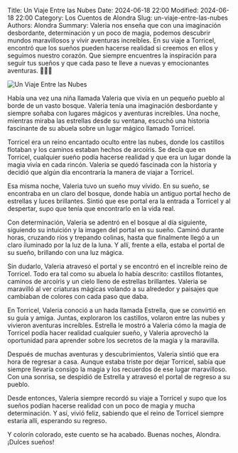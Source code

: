 Title: Un Viaje Entre las Nubes
Date: 2024-06-18 22:00
Modified: 2024-06-18 22:00
Category: Los Cuentos de Alondra
Slug: un-viaje-entre-las-nubes
Authors: Alondra
Summary: Valeria nos enseña que con una imaginación desbordante, determinación y un poco de magia, podemos descubrir mundos maravillosos y vivir aventuras increíbles. En su viaje a Torricel, encontró que los sueños pueden hacerse realidad si creemos en ellos y seguimos nuestro corazón. Que siempre encuentres la inspiración para seguir tus sueños y que cada paso te lleve a nuevas y emocionantes aventuras. 🌟🏰✨

![Un Viaje Entre las Nubes](theme/images/13_viaje_nubes.webp)

Había una vez una niña llamada Valeria que vivía en un pequeño pueblo al borde de un vasto bosque. Valeria tenía una imaginación desbordante y siempre soñaba con lugares mágicos y aventuras increíbles. Una noche, mientras miraba las estrellas desde su ventana, escuchó una historia fascinante de su abuela sobre un lugar mágico llamado Torricel.

Torricel era un reino encantado oculto entre las nubes, donde los castillos flotaban y los caminos estaban hechos de arcoíris. Se decía que en Torricel, cualquier sueño podía hacerse realidad y que era un lugar donde la magia vivía en cada rincón. Valeria se quedó fascinada con la historia y decidió que algún día encontraría la manera de viajar a Torricel.

Esa misma noche, Valeria tuvo un sueño muy vívido. En su sueño, se encontraba en un claro del bosque, donde había un antiguo portal hecho de estrellas y luces brillantes. Sintió que ese portal era la entrada a Torricel y al despertar, supo que tenía que encontrarlo en la vida real.

Con determinación, Valeria se adentró en el bosque al día siguiente, siguiendo su intuición y la imagen del portal en su sueño. Caminó durante horas, cruzando ríos y trepando colinas, hasta que finalmente llegó a un claro iluminado por la luz de la luna. Y allí, frente a ella, estaba el portal de su sueño, brillando con una luz mágica.

Sin dudarlo, Valeria atravesó el portal y se encontró en el increíble reino de Torricel. Todo era tal como su abuela lo había descrito: castillos flotantes, caminos de arcoíris y un cielo lleno de estrellas brillantes. Valeria se maravilló al ver criaturas mágicas volando a su alrededor y paisajes que cambiaban de colores con cada paso que daba.

En Torricel, Valeria conoció a un hada llamada Estrella, que se convirtió en su guía y amiga. Juntas, exploraron los castillos, volaron entre las nubes y vivieron aventuras increíbles. Estrella le mostró a Valeria cómo la magia de Torricel podía hacer realidad cualquier sueño, y Valeria aprovechó la oportunidad para aprender sobre los secretos de la magia y la maravilla.

Después de muchas aventuras y descubrimientos, Valeria sintió que era hora de regresar a casa. Aunque estaba triste por dejar Torricel, sabía que siempre llevaría consigo la magia y los recuerdos de ese lugar maravilloso. Con una sonrisa, se despidió de Estrella y atravesó el portal de regreso a su pueblo.

Desde entonces, Valeria siempre recordó su viaje a Torricel y supo que los sueños podían hacerse realidad con un poco de magia y mucha determinación. Y así, vivió feliz, sabiendo que el reino de Torricel siempre estaría allí, esperando su regreso.

Y colorín colorado, este cuento se ha acabado. Buenas noches, Alondra. ¡Dulces sueños!

